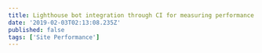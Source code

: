 ```yaml
---
title: Lighthouse bot integration through CI for measuring performance of your code changes
date: '2019-02-03T02:13:08.235Z'
published: false
tags: ['Site Performance']
---
```

